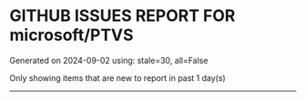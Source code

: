 
# GITHUB ISSUES REPORT FOR microsoft/PTVS


Generated on 2024-09-02 using: stale=30, all=False


Only showing items that are new to report in past 1 day(s)


---




















